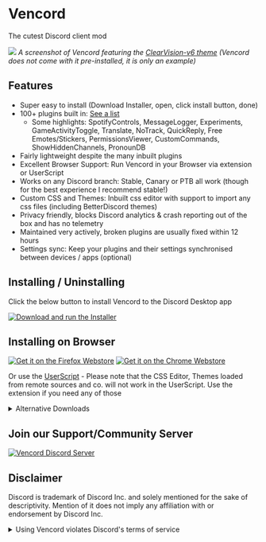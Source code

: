 # Vencord

The cutest Discord client mod


![](https://user-images.githubusercontent.com/45497981/235015332-0453d3eb-1da6-4601-963e-ef5e454123a1.png)
*A screenshot of Vencord featuring the [ClearVision-v6 theme](https://github.com/ClearVision/ClearVision-v6) (Vencord does not come with it pre-installed, it is only an example)*

## Features

-   Super easy to install (Download Installer, open, click install button, done)
-   100+ plugins built in: [See a list](https://vencord.dev/plugins)
    -   Some highlights: SpotifyControls, MessageLogger, Experiments, GameActivityToggle, Translate, NoTrack, QuickReply, Free Emotes/Stickers, PermissionsViewer, CustomCommands, ShowHiddenChannels, PronounDB
-   Fairly lightweight despite the many inbuilt plugins
-   Excellent Browser Support: Run Vencord in your Browser via extension or UserScript
-   Works on any Discord branch: Stable, Canary or PTB all work (though for the best experience I recommend stable!)
-   Custom CSS and Themes: Inbuilt css editor with support to import any css files (including BetterDiscord themes)
-   Privacy friendly, blocks Discord analytics & crash reporting out of the box and has no telemetry
-   Maintained very actively, broken plugins are usually fixed within 12 hours
-   Settings sync: Keep your plugins and their settings synchronised between devices / apps (optional)


## Installing / Uninstalling

Click the below button to install Vencord to the Discord Desktop app

[![Download and run the Installer](https://img.shields.io/github/v/release/Vencord/Installer?label=Download%20Vencord%20Installer&style=for-the-badge)](https://github.com/Vencord/Installer#vencord-installer)

## Installing on Browser

[![Get it on the Firefox Webstore](https://blog.mozilla.org/addons/files/2015/11/get-the-addon.png)](https://addons.mozilla.org/en-GB/firefox/addon/vencord-web/) [![Get it on the Chrome Webstore](https://storage.googleapis.com/web-dev-uploads/image/WlD8wC6g8khYWPJUsQceQkhXSlv1/UV4C4ybeBTsZt43U4xis.png)](https://chrome.google.com/webstore/detail/vencord-web/cbghhgpcnddeihccjmnadmkaejncjndb)

Or use the [UserScript](https://raw.githubusercontent.com/Vencord/builds/main/Vencord.user.js) - Please note that the CSS Editor, Themes loaded from remote sources and co. will not work in the UserScript. Use the extension if you need any of those

<details>
<summary>Alternative Downloads</summary>

## Vencord Desktop

> **Warning**
> This is an alternative app. It currently doesn't support screensharing or keybinds. If you just want to install to the normal Discord Desktop app, scroll up


As an alternative to the Discord Desktop app, Vencord also has its own standalone Desktop app that is snappier and lighter than Discord's official Desktop app. It is currently in beta and we have yet to implement some features like screensharing, but you can try the beta nonetheless

[![Download Vencord Desktop](https://img.shields.io/github/v/release/Vencord/Desktop?label=Download%20Vencord%20Desktop&style=for-the-badge)](https://github.com/Vencord/Desktop#vencord-desktop)

</details>

## Join our Support/Community Server

[![Vencord Discord Server](https://invidget.switchblade.xyz/D9uwnFnqmd?theme=dark)](https://discord.gg/D9uwnFnqmd)

## Disclaimer

Discord is trademark of Discord Inc. and solely mentioned for the sake of descriptivity.
Mention of it does not imply any affiliation with or endorsement by Discord Inc.

<details>
<summary>Using Vencord violates Discord's terms of service</summary> 

Client modifications are against Discord’s Terms of Service.

However, Discord is pretty indifferent about them and there are no known cases of users getting banned for using client mods! So you should generally be fine as long as you don’t use any plugins that implement abusive behaviour. But no worries, all inbuilt plugins are safe to use!

Regardless, if your account is very important to you and it getting disabled would be a disaster for you, you should probably not use any client mods (not exclusive to Vencord), just to be safe

Additionally, make sure not to post screenshots with Vencord in a server where you might get banned for it

</details>
